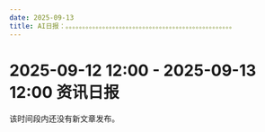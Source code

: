 ```yaml
---
date: 2025-09-13
title: AI日报：。。。。。。。。。。。。。。。。。。。。。。。。。。。。。。。。。。。。。。。。。。。。。。。。。。
---
```


# 2025-09-12 12:00 - 2025-09-13 12:00 资讯日报

该时间段内还没有新文章发布。